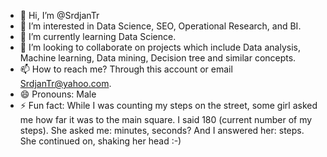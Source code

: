 - 👋 Hi, I’m @SrdjanTr
- 👀 I’m interested in Data Science, SEO, Operational Research, and BI.
- 🌱 I’m currently learning Data Science.
- 💞️ I’m looking to collaborate on projects which include Data analysis, Machine learning, Data mining, Decision tree and similar concepts.
- 📫 How to reach me? Through this account or email SrdjanTr@yahoo.com.
- 😄 Pronouns: Male
- ⚡ Fun fact: While I was counting my steps on the street, some girl asked me how far it was to the main square. I said 180 (current number of my steps). She asked me: minutes, seconds? And I answered her: steps. She continued on, shaking her head :-)

<!---
SrdjanTr/SrdjanTr is a ✨ special ✨ repository because its `README.md` (this file) appears on your GitHub profile.
You can click the Preview link to take a look at your changes.
--->
